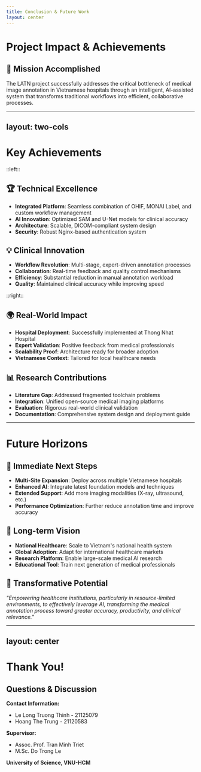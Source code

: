 ```yaml
---
title: Conclusion & Future Work
layout: center
---
```


# Project Impact & Achievements

## 🎯 **Mission Accomplished**

The LATN project successfully addresses the critical bottleneck of medical image annotation in Vietnamese hospitals through an intelligent, AI-assisted system that transforms traditional workflows into efficient, collaborative processes.

---
layout: two-cols
---

# Key Achievements

::left::

## 🏆 **Technical Excellence**
- **Integrated Platform**: Seamless combination of OHIF, MONAI Label, and custom workflow management
- **AI Innovation**: Optimized SAM and U-Net models for clinical accuracy
- **Architecture**: Scalable, DICOM-compliant system design
- **Security**: Robust Nginx-based authentication system

## 💡 **Clinical Innovation**
- **Workflow Revolution**: Multi-stage, expert-driven annotation processes
- **Collaboration**: Real-time feedback and quality control mechanisms
- **Efficiency**: Substantial reduction in manual annotation workload
- **Quality**: Maintained clinical accuracy while improving speed

::right::

## 🌍 **Real-World Impact**
- **Hospital Deployment**: Successfully implemented at Thong Nhat Hospital
- **Expert Validation**: Positive feedback from medical professionals
- **Scalability Proof**: Architecture ready for broader adoption
- **Vietnamese Context**: Tailored for local healthcare needs

## 📊 **Research Contributions**
- **Literature Gap**: Addressed fragmented toolchain problems
- **Integration**: Unified open-source medical imaging platforms
- **Evaluation**: Rigorous real-world clinical validation
- **Documentation**: Comprehensive system design and deployment guide

---

# Future Horizons

## 🚀 **Immediate Next Steps**
- **Multi-Site Expansion**: Deploy across multiple Vietnamese hospitals
- **Enhanced AI**: Integrate latest foundation models and techniques
- **Extended Support**: Add more imaging modalities (X-ray, ultrasound, etc.)
- **Performance Optimization**: Further reduce annotation time and improve accuracy

## 🌟 **Long-term Vision**
- **National Healthcare**: Scale to Vietnam's national health system
- **Global Adoption**: Adapt for international healthcare markets
- **Research Platform**: Enable large-scale medical AI research
- **Educational Tool**: Train next generation of medical professionals

## 💫 **Transformative Potential**
*"Empowering healthcare institutions, particularly in resource-limited environments, to effectively leverage AI, transforming the medical annotation process toward greater accuracy, productivity, and clinical relevance."*

---
layout: center
---

# Thank You!

## Questions & Discussion

**Contact Information:**
- Le Long Truong Thinh - 21125079
- Hoang The Trung - 21120583

**Supervisor:**
- Assoc. Prof. Tran Minh Triet
- M.Sc. Do Trong Le

**University of Science, VNU-HCM**